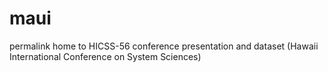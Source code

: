 # maui
permalink home to HICSS-56 conference presentation and dataset (Hawaii International Conference on System Sciences) 
